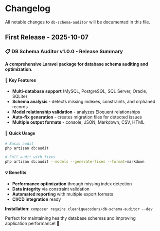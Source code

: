 # Changelog

All notable changes to `db-schema-auditor` will be documented in this file.

## First Release - 2025-10-07

### 📋 DB Schema Auditor v1.0.0 - Release Summary

**A comprehensive Laravel package for database schema auditing and optimization.**

#### 🎯 Key Features

- **Multi-database support** (MySQL, PostgreSQL, SQL Server, Oracle, SQLite)
- **Schema analysis** - detects missing indexes, constraints, and orphaned records
- **Model relationship validation** - analyzes Eloquent relationships
- **Auto-fix generation** - creates migration files for detected issues
- **Multiple output formats** - console, JSON, Markdown, CSV, HTML

#### 🚀 Quick Usage

```bash
# Basic audit
php artisan db:audit

# Full audit with fixes
php artisan db:audit --models --generate-fixes --format=markdown

```
#### 💡 Benefits

- **Performance optimization** through missing index detection
- **Data integrity** via constraint validation
- **Automated reporting** with multiple export formats
- **CI/CD integration** ready

**Installation:** `composer require cleaniquecoders/db-schema-auditor --dev`

Perfect for maintaining healthy database schemas and improving application performance! 🚀
